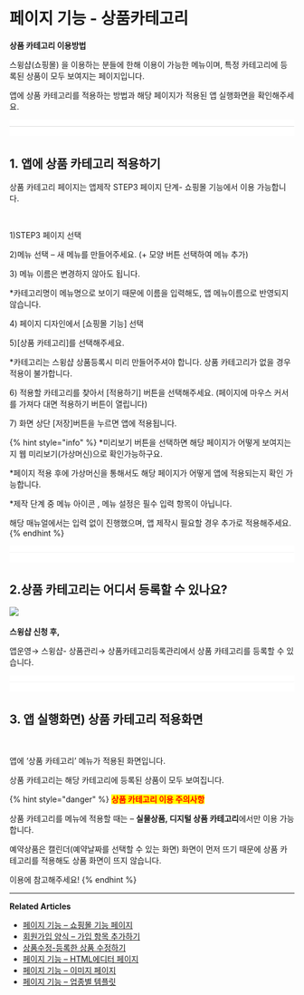 # 페이지 기능 - 상품카테고리

&#x20;**상품 카테고리 이용방법**

스윙샵(쇼핑몰) 을 이용하는 분들에 한해 이용이 가능한 메뉴이며, 특정 카테고리에 등록된 상품이 모두 보여지는 페이지입니다.

앱에 상품 카테고리를 적용하는 방법과 해당 페이지가 적용된 앱 실행화면을 확인해주세요.&#x20;

![](<../../../.gitbook/assets/구분선 (2) (1).PNG>)

## **1. 앱에 상품 카테고리 적용하기**&#x20;

상품 카테고리 페이지는 앱제작 STEP3 페이지 단계- 쇼핑몰 기능에서 이용 가능합니다.

<div align="left">

<img src="https://wp.swing2app.co.kr/wp-content/uploads/2022/07/%EC%83%81%ED%92%88%EC%B9%B4%ED%85%8C%EA%B3%A0%EB%A6%AC1.png" alt="">

</div>

1\)STEP3 페이지 선택

2\)메뉴 선택 – 새 메뉴를 만들어주세요. (+ 모양 버튼 선택하여 메뉴 추가)

3\) 메뉴 이름은 변경하지 않아도 됩니다.&#x20;

\*카테고리명이 메뉴명으로 보이기 때문에 이름을 입력해도, 앱 메뉴이름으로 반영되지 않습니다.&#x20;

4\) 페이지 디자인에서 \[쇼핑몰 기능] 선택

5\)\[상품 카테고리]를 선택해주세요.&#x20;

\*카테고리는 스윙샵 상품등록시 미리 만들어주셔야 합니다. 상품 카테고리가 없을 경우 적용이 불가합니다.

6\) 적용할 카테고리를 찾아서 \[적용하기] 버튼을 선택해주세요. (페이지에 마우스 커서를 가져다 대면 적용하기 버튼이 열립니다)

7\) 화면 상단 \[저장]버튼을 누르면 앱에 적용됩니다.

{% hint style="info" %}
\*미리보기 버튼을 선택하면 해당 페이지가 어떻게 보여지는지 웹 미리보기(가상머신)으로 확인가능하구요.

\*페이지 적용 후에 가상머신을 통해서도 해당 페이지가 어떻게 앱에 적용되는지 확인 가능합니다.

\*제작 단계 중 메뉴 아이콘 , 메뉴 설정은 필수 입력 항목이 아닙니다.

해당 매뉴얼에서는 입력 없이 진행했으며, 앱 제작시 필요할 경우 추가로 적용해주세요.
{% endhint %}

![](<../../../.gitbook/assets/구분선 (2) (1).PNG>)

## **2.상품 카테고리는 어디서 등록할 수 있나요?**

![](https://wp.swing2app.co.kr/wp-content/uploads/2020/11/%EC%83%81%ED%92%88%EC%B9%B4%ED%85%8C%EA%B3%A0%EB%A6%AC3\_20.11.png)

**스윙샵 신청 후,**

앱운영→ 스윙샵- 상품관리→ 상품카테고리등록관리에서 상품 카테고리를 등록할 수 있습니다.&#x20;

![](<../../../.gitbook/assets/구분선 (2) (1).PNG>)

## **3. 앱 실행화면) 상품 카테고리 적용화면**

<div align="left">

<img src="https://wp.swing2app.co.kr/wp-content/uploads/2020/11/%EC%83%81%ED%92%88%EC%B9%B4%ED%85%8C%EA%B3%A0%EB%A6%AC2_20.11.png" alt="">

</div>

앱에 ‘상품 카테고리’ 메뉴가 적용된 화면입니다.

상품 카테고리는 해당 카테고리에 등록된 상품이 모두 보여집니다.&#x20;

{% hint style="danger" %}
<mark style="color:red;">**상품 카테고리 이용 주의사항**</mark>



상품 카테고리를 메뉴에 적용할 때는 – **실물상품, 디지털 상품 카테고리**에서만 이용 가능합니다.

예약상품은 캘린더(예약날짜를 선택할 수 있는 화면) 화면이 먼저 뜨기 때문에 상품 카테고리를 적용해도 상품 화면이 뜨지 않습니다.

이용에 참고해주세요!
{% endhint %}

***



**Related Articles**

* [페이지 기능 – 쇼핑몰 기능 페이지](https://wp.swing2app.co.kr/documentation/v3manual/step3-page/swingshop-page/)
* [회원가입 양식 – 가입 항목 추가하기](https://wp.swing2app.co.kr/documentation/appmanage/service/set-membershipform/)
* [상품수정-등록한 상품 수정하기](https://wp.swing2app.co.kr/documentation/swingshop/product-edit/)
* [페이지 기능 – HTML에디터 페이지](https://wp.swing2app.co.kr/documentation/v3manual/step3-page/editorpage/)
* [페이지 기능 – 이미지 페이지](https://wp.swing2app.co.kr/documentation/v3manual/step3-page/imagepage/)
* [페이지 기능 – 업종별 템플릿](https://wp.swing2app.co.kr/documentation/v3manual/step3-page/template-page/)
